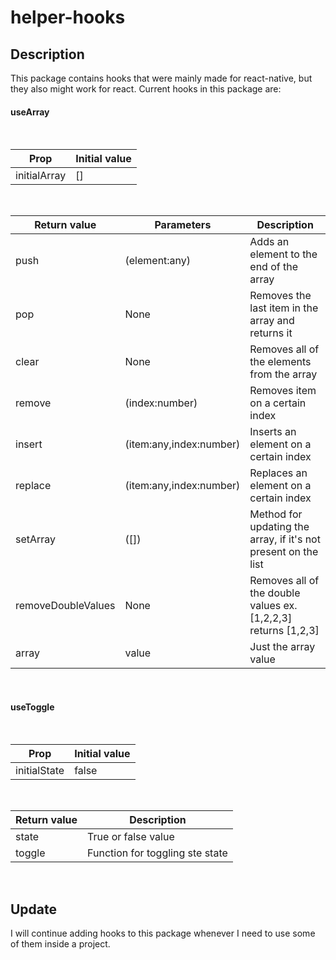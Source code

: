 # helper-hooks

## Description

This package contains hooks that were mainly made for react-native, but they also might work for react.
Current hooks in this package are:

#### useArray

&nbsp;

| Prop         | Initial value |
| ------------ | ------------- |
| initialArray | []            |

&nbsp;

| Return value       | Parameters              | Description                                                    |
| ------------------ | ----------------------- | -------------------------------------------------------------- |
| push               | (element:any)           | Adds an element to the end of the array                        |
| pop                | None                    | Removes the last item in the array and returns it              |
| clear              | None                    | Removes all of the elements from the array                     |
| remove             | (index:number)          | Removes item on a certain index                                |
| insert             | (item:any,index:number) | Inserts an element on a certain index                          |
| replace            | (item:any,index:number) | Replaces an element on a certain index                         |
| setArray           | ([])                    | Method for updating the array, if it's not present on the list |
| removeDoubleValues | None                    | Removes all of the double values ex. [1,2,2,3] returns [1,2,3] |
| array              | value                   | Just the array value                                           |

&nbsp;

#### useToggle

&nbsp;

| Prop         | Initial value |
| ------------ | ------------- |
| initialState | false         |

&nbsp;

| Return value | Description                     |
| ------------ | ------------------------------- |
| state        | True or false value             |
| toggle       | Function for toggling ste state |

&nbsp;

## Update

I will continue adding hooks to this package whenever I need to use some of them inside a project.
